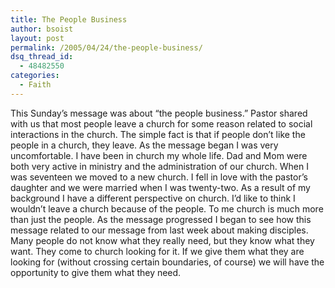 ```yaml
---
title: The People Business
author: bsoist
layout: post
permalink: /2005/04/24/the-people-business/
dsq_thread_id:
  - 48482550
categories:
  - Faith
---
```

This Sunday&#8217;s message was about &#8220;the people business.&#8221; Pastor shared with us that most people leave a church for some reason related to social interactions in the church. The simple fact is that if people don&#8217;t like the people in a church, they leave. As the message began I was very uncomfortable. I have been in church my whole life. Dad and Mom were both very active in ministry and the administration of our church. When I was seventeen we moved to a new church. I fell in love with the pastor&#8217;s daughter and we were married when I was twenty-two. As a result of my background I have a different perspective on church. I&#8217;d like to think I wouldn&#8217;t leave a church because of the people. To me church is much more than just the people. As the message progressed I began to see how this message related to our message from last week about making disciples. Many people do not know what they really need, but they know what they want. They come to church looking for it. If we give them what they are looking for (without crossing certain boundaries, of course) we will have the opportunity to give them what they need.
